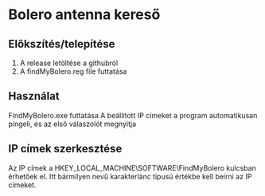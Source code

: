 # Bolero antenna kereső
## Előkszítés/telepítése
1. A release letöltése a githubról
2. A findMyBolero.reg file futtatása
## Használat
FindMyBolero.exe futtatása
A beállított IP címeket a program automatikusan pingeli, és az első válaszolót megnyitja
## IP címek szerkesztése
Az IP címek a HKEY_LOCAL_MACHINE\SOFTWARE\FindMyBolero kulcsban érhetőek el. Itt bármilyen nevű karakterlánc típusú értékbe kell beírni az IP címeket.

